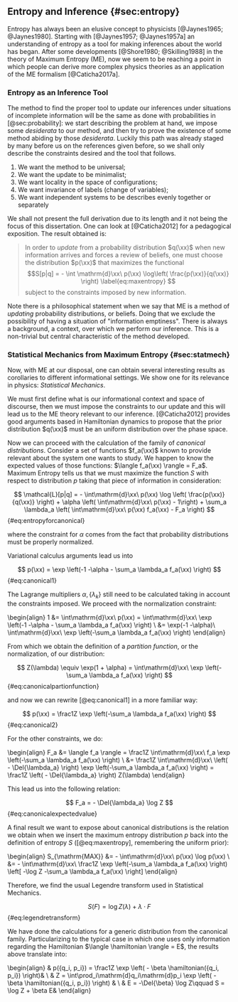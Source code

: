 
## Entropy and Inference {#sec:entropy}

Entropy has always been an elusive concept to physicists [@Jaynes1965; @Jaynes1980]. Starting with [@Jaynes1957; @Jaynes1957a] an understanding of entropy as a tool for making inferences about the world has began. After some developments [@Shore1980; @Skilling1988] in the theory of Maximum Entropy (ME), now we seem to be reaching a point in which people can derive more complex physics theories as an application of the ME formalism [@Caticha2017a].

### Entropy as an Inference Tool

The method to find the proper tool to update our inferences under situations of incomplete information will be the same as done with probabilities in [@sec:probability]: we start describing the problem at hand, we impose some _desiderata_ to our method, and then try to prove the existence of some method abiding by those _desiderata_. Luckily this path was already staged by many before us on the references given before, so we shall only describe the constraints desired and the tool that follows.

1. We want the method to be universal;
2. We want the update to be minimalist;
3. We want locality in the space of configurations;
4. We want invariance of labels (change of variables);
5. We want independent systems to be describes evenly together or separately

We shall not present the full derivation due to its length and it not being the focus of this dissertation. One can look at [@Caticha2012] for a pedagogical exposition. The result obtained is:

> In order to _update_ from a probability distribution $q(\xx)$ when new information arrives and forces a review of beliefs, one must choose the distribution $p(\xx)$ that maximizes the functional $$S[p|q] = - \int \mathrm{d}\xx\ p(\xx) \log\left( \frac{p(\xx)}{q(\xx)} \right) \label{eq:maxentropy} $$ subject to the constraints imposed by new information.

Note there is a philosophical statement when we say that ME is a method of _updating_ probability distributions, or beliefs. Doing that we exclude the possibility of having a situation of "information emptiness". There is always a background, a context, over which we perform our inference. This is a non-trivial but central characteristic of the method developed.

### Statistical Mechanics from Maximum Entropy {#sec:statmech}

Now, with ME at our disposal, one can obtain several interesting results as corollaries to different informational settings. We show one for its relevance in physics: _Statistical Mechanics_.

We must first define what is our informational context and space of discourse, then we must impose the constraints to our update and this will lead us to the ME theory relevant to our inference. [@Caticha2012] provides good arguments based in Hamiltonian dynamics to propose that the prior distribution $q(\xx)$ must be an uniform distribution over the phase space.  <!-- The space of discourse is that of a phase space $z=(q, p)$, as usual in mechanical systems. -->

Now we can proceed with the calculation of the family of  _canonical distributions_. Consider a set of functions $f_a(\xx)$ known to provide relevant about the system one wants to study. We happen to know the expected values of those functions: $\langle f_a(\xx) \rangle = F_a$. Maximum Entropy tells us that we must maximize the function $S$ with respect to distribution $p$ taking that piece of information in consideration:

$$ \mathcal{L}[p|q] = - \int\mathrm{d}\xx\ p(\xx) \log \left( \frac{p(\xx)}{q(\xx)} \right) + \alpha \left( \int\mathrm{d}\xx\ p(\xx) - 1\right) + \sum_a \lambda_a \left( \int\mathrm{d}\xx\ p(\xx) f_a(\xx) - F_a \right) $$ {#eq:entropyforcanonical}

where the constraint for $\alpha$ comes from the fact that probability distributions must be properly normalized.

Variational calculus arguments lead us into

$$ p(\xx) = \exp \left(-1 -\alpha - \sum_a \lambda_a f_a(\xx) \right) $$ {#eq:canonical1}

The Lagrange multipliers $\alpha, \{\lambda_k\}$ still need to be calculated taking in account the constraints imposed. We proceed with the normalization constraint:

\begin{align}
    1 &= \int\mathrm{d}\xx\ p(\xx) = \int\mathrm{d}\xx\ \exp \left(-1 -\alpha - \sum_a \lambda_a f_a(\xx) \right) \\
    &= \exp(-1 -\alpha)\ \int\mathrm{d}\xx\ \exp \left(-\sum_a \lambda_a f_a(\xx) \right)
\end{align}

From which we obtain the definition of a _partition function_, or the normalization, of our distribution:

$$ Z(\lambda) \equiv \exp(1 + \alpha) = \int\mathrm{d}\xx\ \exp \left(-\sum_a \lambda_a f_a(\xx) \right) $$ {#eq:canonicalpartionfunction}

and now we can rewrite [@eq:canonical1] in a more familiar way:

$$ p(\xx) = \frac1Z \exp \left(-\sum_a \lambda_a f_a(\xx) \right) $$ {#eq:canonical2}

For the other constraints, we do:

\begin{align}
    F_a &= \langle f_a \rangle = \frac1Z \int\mathrm{d}\xx\ f_a \exp \left(-\sum_a \lambda_a f_a(\xx) \right) \\
    &=  \frac1Z \int\mathrm{d}\xx\ \left( - \Del{\lambda_a} \right) \exp \left(-\sum_a \lambda_a f_a(\xx) \right) = \frac1Z \left( - \Del{\lambda_a} \right) Z(\lambda)
\end{align}

This lead us into the following relation:

$$ F_a = - \Del{\lambda_a} \log Z $$ {#eq:canonicalexpectedvalue}

A final result we want to expose about canonical distributions is the relation we obtain when we insert the maximum entropy distribution $p$ back into the definition of entropy $S$ ([@eq:maxentropy], remembering the uniform prior):

\begin{align}
    S_{\mathrm{MAX}} &= - \int\mathrm{d}\xx\ p(\xx) \log p(\xx) \\
    &= - \int\mathrm{d}\xx\ \frac1Z \exp \left(-\sum_a \lambda_a f_a(\xx) \right) \left[ -\log Z -\sum_a \lambda_a f_a(\xx) \right]
\end{align}

Therefore, we find the usual Legendre transform used in Statistical Mechanics.

$$ S(F) = \log Z(\lambda) + \lambda \cdot F $$ {#eq:legendretransform}

We have done the calculations for a generic distribution from the canonical family. Particularizing to the typical case in which one uses only information regarding the Hamiltonian $\langle \hamiltonian \rangle = E$, the results above translate into:

\begin{align}
    & p(\{q_i, p_i\}) = \frac1Z \exp \left( - \beta \hamiltonian(\{q_i, p_i\}) \right)&  \\
    & Z = \int\prod_i\mathrm{d}q_i\mathrm{d}p_i \exp \left( - \beta \hamiltonian(\{q_i, p_i\}) \right) & \\
    & E = -\Del{\beta} \log Z\qquad S = \log Z + \beta E&
\end{align}
